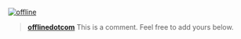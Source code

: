 [![offline](https://external-media.spacehey.net/media/stCGEMic2gTv1LCT1S_gtFDwFo0hh6zl32RaWSUVIftI=/https://off---line.s3.eu-west-2.amazonaws.com/assets/site-v2.png)](https://off---line.com)

> [**offlinedotcom**](https://github.com/offlinedotcom) This is a comment. Feel free to add yours below.
